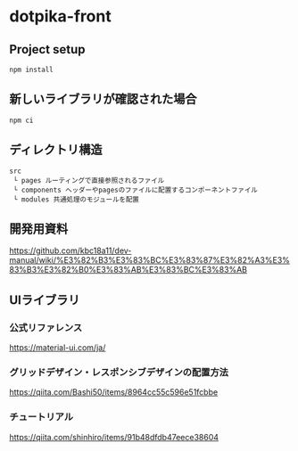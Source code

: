 # dotpika-front
## Project setup
```
npm install
```
## 新しいライブラリが確認された場合
```
npm ci
```

## ディレクトリ構造
```
src
 └ pages ルーティングで直接参照されるファイル
 └ components ヘッダーやpagesのファイルに配置するコンポーネントファイル
 └ modules 共通処理のモジュールを配置
```

## 開発用資料
https://github.com/kbc18a11/dev-manual/wiki/%E3%82%B3%E3%83%BC%E3%83%87%E3%82%A3%E3%83%B3%E3%82%B0%E3%83%AB%E3%83%BC%E3%83%AB
## UIライブラリ
### 公式リファレンス
https://material-ui.com/ja/
### グリッドデザイン・レスポンシブデザインの配置方法
https://qiita.com/Bashi50/items/8964cc55c596e51fcbbe
### チュートリアル
https://qiita.com/shinhiro/items/91b48dfdb47eece38604
